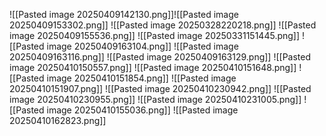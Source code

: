 ![[Pasted image 20250409142130.png]]![[Pasted image 20250409153302.png]]
![[Pasted image 20250328220218.png]]
![[Pasted image 20250409155536.png]]
![[Pasted image 20250331151445.png]]
![[Pasted image 20250409163104.png]]
![[Pasted image 20250409163116.png]]
![[Pasted image 20250409163129.png]]
![[Pasted image 20250410150557.png]]
![[Pasted image 20250410151648.png]]
![[Pasted image 20250410151854.png]]
![[Pasted image 20250410151907.png]]
![[Pasted image 20250410230942.png]]
![[Pasted image 20250410230955.png]]
![[Pasted image 20250410231005.png]]
![[Pasted image 20250410155036.png]]
![[Pasted image 20250410162823.png]]
